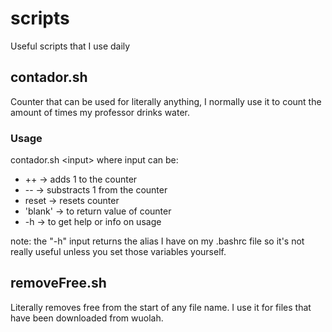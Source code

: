 # scripts
Useful scripts that I use daily

## contador.sh 
Counter that can be used for literally anything, I normally use it to
count the amount of times my professor drinks water.
### Usage
contador.sh \<input\> 
where input can be:
+ ++ -> adds 1 to the counter
+ -- -> substracts 1 from the counter
+ reset -> resets counter
+ 'blank' -> to return value of counter
+ -h -> to get help or info on usage

note: the "-h" input returns the alias I have on my .bashrc file so
it's not really useful unless you set those variables yourself.

## removeFree.sh 
Literally removes free from the start of any file name. I use it for files 
that have been downloaded from wuolah.

